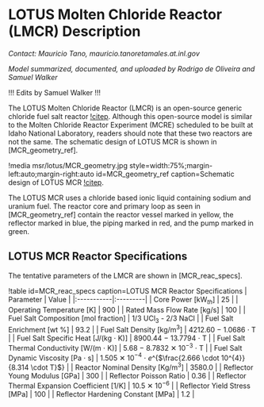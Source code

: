 # LOTUS Molten Chloride Reactor (LMCR) Description

*Contact: Mauricio Tano, mauricio.tanoretamales.at.inl.gov*

*Model summarized, documented, and uploaded by Rodrigo de Oliveira and Samuel Walker*

!!! Edits by Samuel Walker !!!

The LOTUS Molten Chloride Reactor (LMCR) is an open-source generic chloride fuel salt reactor [!citep](MCRreport2022). Although this open-source model is similar to the Molten Chloride Reactor Experiment (MCRE) scheduled to be built at Idaho National Laboratory, readers should note that these two reactors are not the same. The schematic design of LOTUS MCR is shown in [MCR_geometry_ref].

!media msr/lotus/MCR_geometry.jpg
        style=width:75%;margin-left:auto;margin-right:auto
        id=MCR_geometry_ref
        caption=Schematic design of LOTUS MCR [!citep](M3mcr2023).

The LOTUS MCR uses a chloride based ionic liquid containing sodium and uranium fuel. The reactor core and primary loop as seen in [MCR_geometry_ref] contain the reactor vessel marked in yellow, the reflector marked in blue, the piping marked in red, and the pump marked in green.

## LOTUS MCR Reactor Specifications

The tentative parameters of the LMCR are shown in [MCR_reac_specs].

!table id=MCR_reac_specs caption=LOTUS MCR Reactor Specifications
| Parameter  | Value  |
|:-----------|:---------|
| Core Power $[$kW$_{th}$$]$ | 25 |
| Operating Temperature $[$K$]$   | 900 |
| Rated Mass Flow Rate $[$kg/s$]$ | 100 |
| Fuel Salt Composition $[$mol fraction$]$ | 1/3 UCl$_{3}$ - 2/3 NaCl |
| Fuel Salt Enrichment $[$wt %$]$ | 93.2 |
| Fuel Salt Density $[$kg/m$^{3}$$]$ | 4212.60 $-$ 1.0686 $\cdot$ T |
| Fuel Salt Specific Heat $[$J/(kg $\cdot$ K)$]$ | 8900.44 $-$ 13.7794 $\cdot$ T |
| Fuel Salt Thermal Conductivity $[$W/(m $\cdot$ K)$]$ | 5.68 $-$ 8.7832 ✕ 10$^{-3}$ $\cdot$ T |
| Fuel Salt Dynamic Viscosity $[$Pa $\cdot$ s$]$ | 1.505 ✕ 10$^{-4}$ $\cdot$ $e$^{$\frac{2.666 \cdot 10^{4}}{8.314 \cdot T}$} |
| Reactor Nominal Density $[$Kg/m$^{3}$$]$ | 3580.0 |
| Reflector Young Modulus $[$GPa$]$  | 300 |
| Reflector Poisson Ratio  | 0.36 |
| Reflector Thermal Expansion Coefficient $[$1/K$]$  | 10.5 ✕ 10$^{-6}$ |
| Reflector Yield Stress $[$MPa$]$  | 100 |
| Reflector Hardening Constant $[$MPa$]$  | 1.2 |

